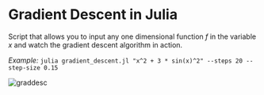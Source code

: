 # Gradient Descent in Julia
Script that allows you to input any one dimensional function $f$ in the variable $x$ and watch the gradient descent algorithm in action.

*Example:*
```julia gradient_descent.jl "x^2 + 3 * sin(x)^2" --steps 20 --step-size 0.15```

![graddesc](test_img.svg)
